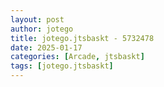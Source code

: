 ```yaml
---
layout: post
author: jotego
title: jotego.jtsbaskt - 5732478
date: 2025-01-17
categories: [Arcade, jtsbaskt]
tags: [jotego.jtsbaskt]
---
```


